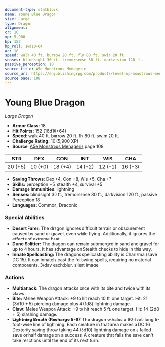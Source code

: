 ```yaml
---
document-type: statblock
name: Young Blue Dragon
size: Large
type: Dragon
alignment: 
cr: 10
xp: 5,900
hp: 152
hp_roll: 16d10+64
ac: 18
speed: walk 40 ft. burrow 20 ft. fly 80 ft. swim 20 ft.
senses: blindsight 30 ft. tremorsense 30 ft. darkvision 120 ft. 
passive_perception: 18
source_title: A5e Monstrous Menagerie
source_url: https://enpublishingrpg.com/products/level-up-monstrous-menagerie-a5e
source_page: 108
---
```


# Young Blue Dragon

*Large* *Dragon*

- **Armor Class:** 18
- **Hit Points:** 152 (16d10+64)
- **Speed:** walk 40 ft. burrow 20 ft. fly 80 ft. swim 20 ft.
- **Challenge Rating:** 10 (5,900 XP)
- **Source:** [A5e Monstrous Menagerie](https://enpublishingrpg.com/products/level-up-monstrous-menagerie-a5e) page 108

| STR | DEX | CON | INT | WIS | CHA |
| --- | --- | --- | --- | --- | --- |
| 20 (+5) | 10 (+0) | 18 (+4) | 14 (+2) | 12 (+1) | 16 (+3) |

- **Saving Throws**: Dex +4, Con +8, Wis +5, Cha +7
- **Skills:** perception +5, stealth +4, survival +5
- **Damage Immunities:** lightning
- **Senses:** blindsight 30 ft., tremorsense 30 ft., darkvision 120 ft., passive Perception 18
- **Languages:** Common, Draconic

### Special Abilities

- **Desert Farer:** The dragon ignores difficult terrain or obscurement caused by sand or gravel, even while flying. Additionally, it ignores the effects of extreme heat.
- **Dune Splitter:** The dragon can remain submerged in sand and gravel for up to 4 hours. It has advantage on Stealth checks to hide in this way.
- **Innate Spellcasting:** The dragons spellcasting ability is Charisma (save DC 15). It can innately cast the following spells, requiring no material components. 3/day each:blur, silent image

### Actions

- **Multiattack:** The dragon attacks once with its bite and twice with its claws.
- **Bite:** Melee Weapon Attack: +9 to hit  reach 10 ft.  one target. Hit: 21 (3d10 + 5) piercing damage plus 4 (1d8) lightning damage.
- **Claw:** Melee Weapon Attack: +9 to hit  reach 5 ft.  one target. Hit: 14 (2d8 + 5) slashing damage.
- **Lightning Breath (Recharge 5-6):** The dragon exhales a 60-foot-long  5-foot-wide line of lightning. Each creature in that area makes a DC 16 Dexterity saving throw  taking 44 (8d10) lightning damage on a failed save or half damage on a success. A creature that fails the save can't take reactions until the end of its next turn.
